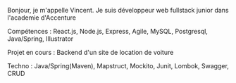 Bonjour, je m'appelle Vincent.
Je suis développeur web fullstack junior dans l'academie d'Accenture


Compétences :
React.js, Node.js, Express, Agile, MySQL, Postgresql, Java/Spring, Illustrator


Projet en cours : Backend d'un site de location de voiture


Techno : Java/Spring(Maven), Mapstruct, Mockito, Junit, Lombok, Swagger, CRUD


